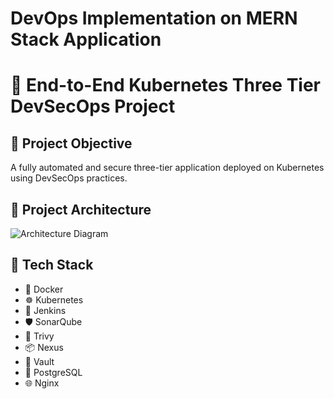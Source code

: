 # DevOps Implementation on MERN Stack Application
# 🚀 End-to-End Kubernetes Three Tier DevSecOps Project

## 📌 Project Objective
A fully automated and secure three-tier application deployed on Kubernetes using DevSecOps practices.

## 🧱 Project Architecture

![Architecture Diagram](images/architecture.png)

## 🧰 Tech Stack

- 🐳 Docker
- ☸️ Kubernetes
- 🔧 Jenkins
- 🛡️ SonarQube
- 🧪 Trivy
- 📦 Nexus
- 🔐 Vault
- 🐘 PostgreSQL
- 🌐 Nginx


